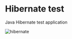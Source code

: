 # Hibernate test
Java Hibernate test application

![hibernate](http://easyjava.ru/wp-content/uploads/2016/05/hibernate_logo_a.png)
